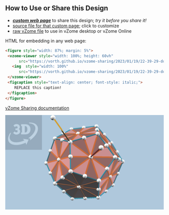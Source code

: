 
## How to Use or Share this Design

 - [***custom web page***][post] to share this design; *try it before you share it!*
 - [source file for that custom page][source]; click to customize
 - [raw vZome file][raw] to use in vZome desktop or vZome Online
 
 HTML for embedding in any web page:
 ```html
<figure style="width: 87%; margin: 5%">
  <vzome-viewer style="width: 100%; height: 60vh"
       src="https://vorth.github.io/vzome-sharing/2023/01/19/22-39-29-dodec-symmetry-regions/dodec-symmetry-regions.vZome" >
    <img  style="width: 100%"
       src="https://vorth.github.io/vzome-sharing/2023/01/19/22-39-29-dodec-symmetry-regions/dodec-symmetry-regions.png" >
  </vzome-viewer>
  <figcaption style="text-align: center; font-style: italic;">
     REPLACE this caption!
  </figcaption>
</figure>
 ```

[vZome Sharing documentation](https://vzome.github.io/vzome/sharing.html#how-it-works)

![Image](<dodec-symmetry-regions.png>)


[post]: <https://vorth.github.io/vzome-sharing/2023/01/19/dodec-symmetry-regions-22-39-29.html>
[source]: <https://github.com/vorth/vzome-sharing/edit/main/_posts/2023-01-19-dodec-symmetry-regions-22-39-29.md>
[raw]: <https://raw.githubusercontent.com/vorth/vzome-sharing/main/2023/01/19/22-39-29-dodec-symmetry-regions/dodec-symmetry-regions.vZome>
